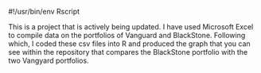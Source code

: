 #!/usr/bin/env Rscript

This is a project that is actively being updated. I have used Microsoft Excel to compile data on the portfolios of Vanguard and BlackStone. Following which, I coded these csv files into R and produced the graph that you can see within the repository that compares the BlackStone portfolio with the two Vangyard portfolios.
